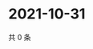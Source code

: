 # 2021-10-31

共 0 条

<!-- BEGIN WEIBO -->
<!-- 最后更新时间 Sun Oct 31 2021 16:16:03 GMT+0800 (China Standard Time) -->

<!-- END WEIBO -->
